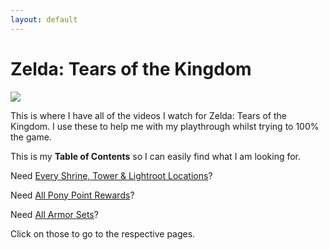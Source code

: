 ```yaml
---
layout: default
---
```

# Zelda: Tears of the Kingdom
<img src="https://www.zeldadungeon.net/wp-content/uploads/2023/05/Tears-of-the-Kingdom-Official-Art.jpg">

This is where I have all of the videos I watch for Zelda: Tears of the Kingdom. I use these to help me with my playthrough whilst trying to 100% the game.

This is my **Table of Contents** so I can easily find what I am looking for.

Need <a href="../botw-totk/totk/allshrinelighttower.html">Every Shrine, Tower & Lightroot Locations</a>?

Need <a href="../botw-totk/totk/allponypoints.html">All Pony Point Rewards</a>?

Need <a href="../botw-totk/totk/all-armor.html">All Armor Sets</a>?

Click on those to go to the respective pages.